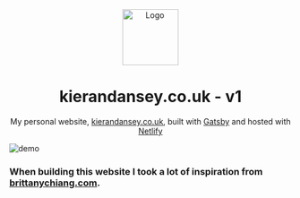 <div align="center">
  <img alt="Logo" src="" width="100" />
</div>
<h1 align="center">
  kierandansey.co.uk - v1
</h1>
<p align="center">
  My personal website, <a href="https://kierandansey.co.uk" target="_blank">kierandansey.co.uk</a>, built with <a href="https://www.gatsbyjs.org/" target="_blank">Gatsby</a> and hosted with <a href="https://www.netlify.com/" target="_blank">Netlify</a>
</p>

![demo](https://raw.githubusercontent.com/bchiang7/v4/main/src/images/demo.webp)

### When building this website I took a lot of inspiration from [brittanychiang.com](https://brittanychiang.com).